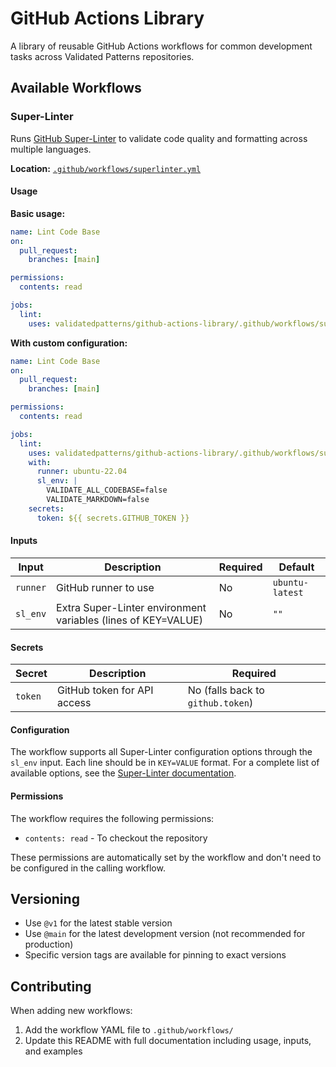 # GitHub Actions Library

A library of reusable GitHub Actions workflows for common development tasks across Validated Patterns repositories.

## Available Workflows

### Super-Linter

Runs [GitHub Super-Linter](https://github.com/super-linter/super-linter) to validate code quality and formatting across multiple languages.

**Location:** [`.github/workflows/superlinter.yml`](.github/workflows/superlinter.yml)

#### Usage

**Basic usage:**

```yaml
name: Lint Code Base
on:
  pull_request:
    branches: [main]

permissions:
  contents: read

jobs:
  lint:
    uses: validatedpatterns/github-actions-library/.github/workflows/superlinter.yml@v1
```

**With custom configuration:**

```yaml
name: Lint Code Base
on:
  pull_request:
    branches: [main]

permissions:
  contents: read

jobs:
  lint:
    uses: validatedpatterns/github-actions-library/.github/workflows/superlinter.yml@v1
    with:
      runner: ubuntu-22.04
      sl_env: |
        VALIDATE_ALL_CODEBASE=false
        VALIDATE_MARKDOWN=false
    secrets:
      token: ${{ secrets.GITHUB_TOKEN }}
```

#### Inputs

| Input    | Description                                                   | Required | Default         |
| -------- | ------------------------------------------------------------- | -------- | --------------- |
| `runner` | GitHub runner to use                                          | No       | `ubuntu-latest` |
| `sl_env` | Extra Super-Linter environment variables (lines of KEY=VALUE) | No       | `""`            |

#### Secrets

| Secret  | Description                 | Required                          |
| ------- | --------------------------- | --------------------------------- |
| `token` | GitHub token for API access | No (falls back to `github.token`) |

#### Configuration

The workflow supports all Super-Linter configuration options through the `sl_env` input. Each line should be in `KEY=VALUE` format. For a complete list of available options, see the [Super-Linter documentation](https://thedocumentation.org/super-linter/usage/configuration/).

#### Permissions

The workflow requires the following permissions:

- `contents: read` - To checkout the repository

These permissions are automatically set by the workflow and don't need to be configured in the calling workflow.

## Versioning

- Use `@v1` for the latest stable version
- Use `@main` for the latest development version (not recommended for production)
- Specific version tags are available for pinning to exact versions

## Contributing

When adding new workflows:

1. Add the workflow YAML file to `.github/workflows/`
2. Update this README with full documentation including usage, inputs, and examples
